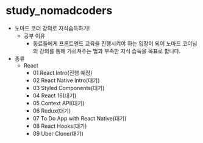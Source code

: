 # study_nomadcoders
- 노마드 코더 강의로 지식습득하기!
  - 공부 이유
    - 동료들에게 프론트엔드 교육을 진행시켜야 하는 입장이 되어 노마드 코더님의 강의를 통해 가르쳐주는 법과 부족한 지식 습득을 목표로 합니다.
- 종류
  - React
    - 01 React Intro(진행 예정)
    - 02 React Native Intro(대기)
    - 03 Styled Components(대기)
    - 04 React 16(대기)
    - 05 Context API(대기)
    - 06 Redux(대기)
    - 07 To Do App with React Native(대기)
    - 08 React Hooks(대기)
    - 09 Uber Clone(대기)

